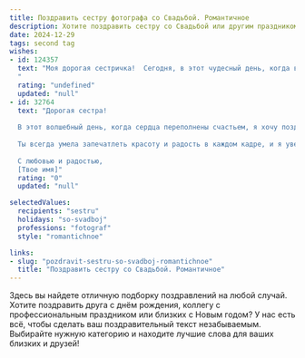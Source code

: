 ```yaml
---
title: Поздравить сестру фотографа со Свадьбой. Романтичное
description: Хотите поздравить сестру со Свадьбой или другим праздником? Наш ИИ создаст незабываемое поздравление, а вы обязательно выделитесь среди других.  
date: 2024-12-29
tags: second tag
wishes:
- id: 124357
  text: "Моя дорогая сестричка!  Сегодня, в этот чудесный день, когда ваша любовь обретает новую форму, я хочу пожелать вам океана счастья, безбрежного как небо, и нежности, горячей как солнце. Пусть ваш свадебный день станет началом бесконечной сказки, полной ярких красок и незабываемых моментов, которые вы, как талантливый фотограф, будете бережно хранить в своей памяти и на прекрасных снимках.  Пусть ваша семья будет крепкой и любящей, а каждый день вашей жизни вместе будет наполнен любовью, радостью и взаимопониманием.  Горжусь тобой и желаю вам с (имя супруга) долгой и счастливой жизни!
  "
  rating: "undefined"
  updated: "null"
- id: 32764
  text: "Дорогая сестра!
  
  В этот волшебный день, когда сердца переполнены счастьем, я хочу поздравить тебя с самым важным событием в твоей жизни — с днем свадьбы! Как прекрасный фотоснимок, эта новая глава будет наполнена яркими моментами и неповторимыми эмоциями.
  
  Ты всегда умела запечатлеть красоту и радость в каждом кадре, и я уверена, что теперь ты создашь самые трогательные воспоминания в совместной жизни. Пусть ваши дни будут полны любви, тепла и взаимопонимания. Желаю, чтобы каждый миг вашей совместной истории был ярким и запоминающимся, как самые удачные снимки!
  
  С любовью и радостью,
  [Твое имя]"
  rating: "0"
  updated: "null"

selectedValues:
  recipients: "sestru"
  holidays: "so-svadboj"
  professions: "fotograf"
  style: "romantichnoe"

links:
- slug: "pozdravit-sestru-so-svadboj-romantichnoe"
  title: "Поздравить сестру со Свадьбой. Романтичное"
---
```


Здесь вы найдете отличную подборку поздравлений на любой случай. 
Хотите поздравить друга с днём рождения, коллегу с профессиональным праздником или близких с Новым годом? У нас есть всё, чтобы сделать ваш поздравительный текст незабываемым. Выбирайте нужную категорию и находите лучшие слова для ваших близких и друзей!
